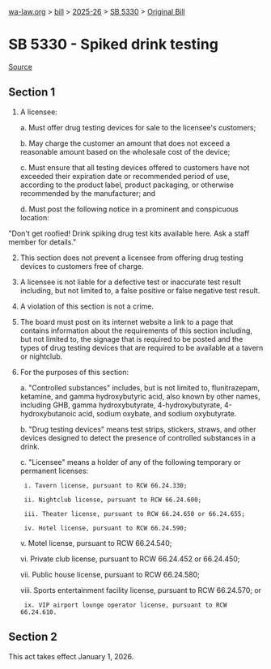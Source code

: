 [wa-law.org](/) > [bill](/bill/) > [2025-26](/bill/2025-26/) > [SB 5330](/bill/2025-26/sb/5330/) > [Original Bill](/bill/2025-26/sb/5330/1/)

# SB 5330 - Spiked drink testing

[Source](http://lawfilesext.leg.wa.gov/biennium/2025-26/Pdf/Bills/Senate%20Bills/5330.pdf)

## Section 1
1. A licensee:

    a. Must offer drug testing devices for sale to the licensee's customers;

    b. May charge the customer an amount that does not exceed a reasonable amount based on the wholesale cost of the device;

    c. Must ensure that all testing devices offered to customers have not exceeded their expiration date or recommended period of use, according to the product label, product packaging, or otherwise recommended by the manufacturer; and

    d. Must post the following notice in a prominent and conspicuous location:

"Don't get roofied! Drink spiking drug test kits available here. Ask a staff member for details."

2. This section does not prevent a licensee from offering drug testing devices to customers free of charge.

3. A licensee is not liable for a defective test or inaccurate test result including, but not limited to, a false positive or false negative test result.

4. A violation of this section is not a crime.

5. The board must post on its internet website a link to a page that contains information about the requirements of this section including, but not limited to, the signage that is required to be posted and the types of drug testing devices that are required to be available at a tavern or nightclub.

6. For the purposes of this section:

    a. "Controlled substances" includes, but is not limited to, flunitrazepam, ketamine, and gamma hydroxybutyric acid, also known by other names, including GHB, gamma hydroxybutyrate, 4-hydroxybutyrate, 4-hydroxybutanoic acid, sodium oxybate, and sodium oxybutyrate.

    b. "Drug testing devices" means test strips, stickers, straws, and other devices designed to detect the presence of controlled substances in a drink.

    c. "Licensee" means a holder of any of the following temporary or permanent licenses:

        i. Tavern license, pursuant to RCW 66.24.330;

        ii. Nightclub license, pursuant to RCW 66.24.600;

        iii. Theater license, pursuant to RCW 66.24.650 or 66.24.655;

        iv. Hotel license, pursuant to RCW 66.24.590;

    v. Motel license, pursuant to RCW 66.24.540;

    vi. Private club license, pursuant to RCW 66.24.452 or 66.24.450;

    vii. Public house license, pursuant to RCW 66.24.580;

    viii. Sports entertainment facility license, pursuant to RCW 66.24.570; or

        ix. VIP airport lounge operator license, pursuant to RCW 66.24.610.

## Section 2
This act takes effect January 1, 2026.
